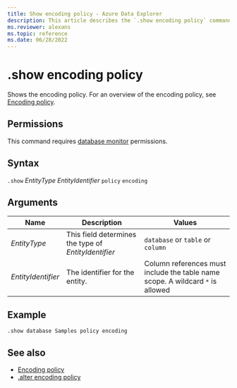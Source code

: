 ```yaml
---
title: Show encoding policy - Azure Data Explorer
description: This article describes the `.show encoding policy` command in Azure Data Explorer.
ms.reviewer: alexans
ms.topic: reference
ms.date: 06/28/2022
---
```

# .show encoding policy

Shows the encoding policy. For an overview of the encoding policy, see [Encoding policy](encoding-policy.md).

## Permissions

This command requires [database monitor](../management/access-control/role-based-authorization.md) permissions.

## Syntax

`.show` *EntityType* *EntityIdentifier* `policy` `encoding`

## Arguments

Name | Description | Values
---|---|---
| *EntityType*| This field determines the type of *EntityIdentifier* |`database` or `table` or `column`
|*EntityIdentifier* | The identifier for the entity. | Column references must include the table name scope. A wildcard `*` is allowed |

## Example

```kusto
.show database Samples policy encoding
```

## See also

* [Encoding policy](encoding-policy.md)
* [.alter encoding policy](alter-encoding-policy.md)
